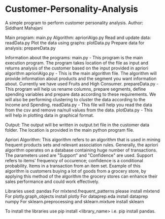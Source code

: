 # Customer-Personality-Analysis
A simple program to perform customer personality analysis.
Author: Siddhant Mahajani

Main program: main.py
Algorithm: aprioriAlgo.py
Read and update data: readData.py
Plot the data using graphs: plotData.py
Prepare data for analysis: prepareData.py

Information about the programs:
main.py - This program is the main execution program. The program takes location of the file as input and returns analysis of the customer based on the input provided in apriori algorithm
aprioriAlgo.py - This is the main algorithm file. The algorithm will provide information about products and the segment you want information about. Currently we have used Fruits and High Consumer.
prepareData.py - This program will help us rename columns, prepare segments, define spending variables and prepare data according to these requirements. We will also be performing clustering to cluster the data according to the Income and Spending.
readData.py - This file will help you read the data from the csv and remove na/null values from the data.
plotData.py - This will help in plotting data in graphical format.

Output: The output will be written in output.txt file in the customer data folder. The location is provided in the main python program file.

Apriori Algorithm:
This algorithm refers to an algorithm that is used in mining frequent products sets and relevant association rules. Generally, the apriori algorithm operates on a database containing huge number of transactions. The parameters used are "Support" and "Confidence" are used. Support refers to items' frequency of occurence; confidence is a conditional probability. Items in a transaction from an item set. Example of this algorithm is customers buying a lot of goods from a grocery store, by applying this method of the algorithm the grocery stores can enhance their sales performance and could work effectively.

Libraries used:
pandas
For mlxtend.frequent_patterns please install mlxtend
For plotly.graph_objects install plotly
For dataprep.eda install dataprep
numpy
For sklearn.preprocessing and sklearn.mixture install sklearn

To install the libraries use pip install <library_name> i.e. pip install pandas.